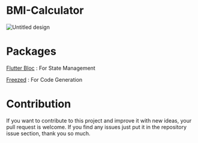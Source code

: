 # BMI-Calculator

![Untitled design](https://github.com/vijay2909/BMI-Calculator/assets/32608916/d1c66074-5d06-452c-9d2e-44afe99247b1)


# Packages

<a href="https://pub.dev/packages/flutter_bloc">Flutter Bloc</a> : For State Management

<a href="https://pub.dev/packages/freezed">Freezed</a> : For Code Generation


# Contribution

If you want to contribute to this project and improve it with new ideas, your pull request is welcome. If you find any issues just put it in the repository issue section, thank you so much.
